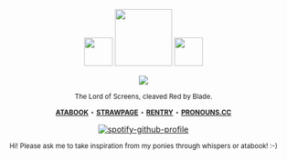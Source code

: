 <div align="center">

<img src="https://files.catbox.moe/pvvf2s.gif" width="50px"> <img src="https://files.catbox.moe/6qy35c.gif" width="100px"> <img src="https://files.catbox.moe/73bvny.gif" width="50px">

![](https://komarev.com/ghpvc/?username=THATGREATDAY&color=da1f52&label=IloveTV!)

<sup> The Lord of Screens, cleaved Red by Blade. </sup>

<div align="center">

<sup> [**ATABOOK**](https://tvworld.atabook.org) ⋆ [**STRAWPAGE**](https://seatreasure.straw.page) ⋆ [**RENTRY**](https://rentry.co/CYBERTV) ⋆ [**PRONOUNS.CC**](https://pronouns.cc/@illminx)</sup>

[![spotify-github-profile](https://spotify-github-profile.kittinanx.com/api/view?uid=f2n6prthunxkl481yp07tfdlz&cover_image=true&theme=natemoo-re&show_offline=false&background_color=121212&interchange=false&bar_color=992d1a&bar_color_cover=false)](https://github.com/kittinan/spotify-github-profile)

<sup> Hi! Please ask me to take inspiration from my ponies through whispers or atabook! :-) </sup>
